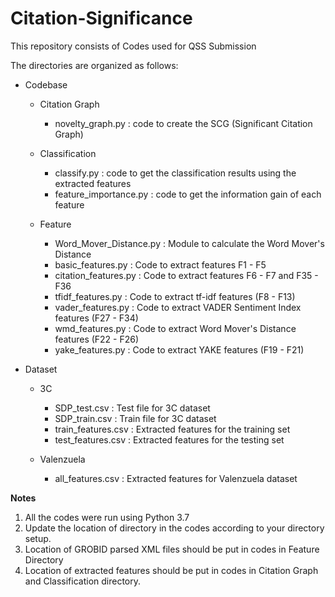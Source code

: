 # Citation-Significance
This repository consists of Codes used for QSS Submission

The directories are organized as follows:

- Codebase

	- Citation Graph
		- novelty_graph.py : code to create the SCG (Significant Citation Graph)

	- Classification
		- classify.py : code to get the classification results using the extracted features
		- feature_importance.py : code to get the information gain of each feature

	- Feature
		- Word_Mover_Distance.py : Module to calculate the Word Mover's Distance
		- basic_features.py : Code to extract features F1 - F5
		- citation_features.py : Code to extract features F6 - F7 and F35 - F36
		- tfidf_features.py : Code to extract tf-idf features (F8 - F13)
		- vader_features.py : Code to extract VADER Sentiment Index features (F27 - F34)
		- wmd_features.py : Code to extract Word Mover's Distance features (F22 - F26)
		- yake_features.py : Code to extract YAKE features (F19 - F21)

- Dataset
	- 3C
		- SDP_test.csv : Test file for 3C dataset
		- SDP_train.csv : Train file for 3C dataset
		- train_features.csv : Extracted features for the training set
		- test_features.csv : Extracted features for the testing set

	- Valenzuela
		- all_features.csv : Extracted features for Valenzuela dataset

**Notes**
1. All the codes were run using Python 3.7
2. Update the location of directory in the codes according to your directory setup.
3.  Location of GROBID parsed XML files should be put in codes in Feature Directory
4. Location of extracted features should be put in codes in Citation Graph and Classification directory.

